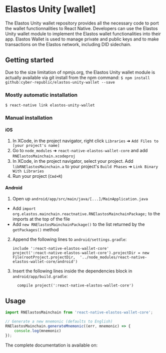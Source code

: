 # Elastos Unity [wallet]

The Elastos Unity wallet repository provides all the necessary code to port the wallet functionnalities to React Native. Developers can use the Elastos Unity wallet module to implement the Elastos wallet functionalities into their app.
Elastos Wallet is used to manage private and public keys and to make transactions on the Elastos network, including DID sidechain.

## Getting started

Due to the size limitation of npmjs.org, the Elastos Unity wallet module is actually available via git install from the npm command:
`$ npm install github:cyber-republic/elastos-unity-wallet --save`

### Mostly automatic installation

`$ react-native link elastos-unity-wallet`

### Manual installation


#### iOS

1. In XCode, in the project navigator, right click `Libraries` ➜ `Add Files to [your project's name]`
2. Go to `node_modules` ➜ `react-native-elastos-wallet-core` and add `RNElastosMainchain.xcodeproj`
3. In XCode, in the project navigator, select your project. Add `libRNElastosMainchain.a` to your project's `Build Phases` ➜ `Link Binary With Libraries`
4. Run your project (`Cmd+R`)

#### Android

1. Open up `android/app/src/main/java/[...]/MainApplication.java`
  - Add `import org.elastos.mainchain.reactnative.RNElastosMainchainPackage;` to the imports at the top of the file
  - Add `new RNElastosMainchainPackage()` to the list returned by the `getPackages()` method
2. Append the following lines to `android/settings.gradle`:
  	```
  	include ':react-native-elastos-wallet-core'
  	project(':react-native-elastos-wallet-core').projectDir = new File(rootProject.projectDir, 	'../node_modules/react-native-elastos-wallet-core/android')
  	```
3. Insert the following lines inside the dependencies block in `android/app/build.gradle`:
  	```
      compile project(':react-native-elastos-wallet-core')
  	```

## Usage
```javascript
import RNElastosMainchain from 'react-native-elastos-wallet-core';

// Generate a new mnemonic (defaults to English)
RNElastosMainchain.generateMnemonic((err, mnemonic) => {
    console.log(mnemonic)
});
```

The complete documentation is available on: 